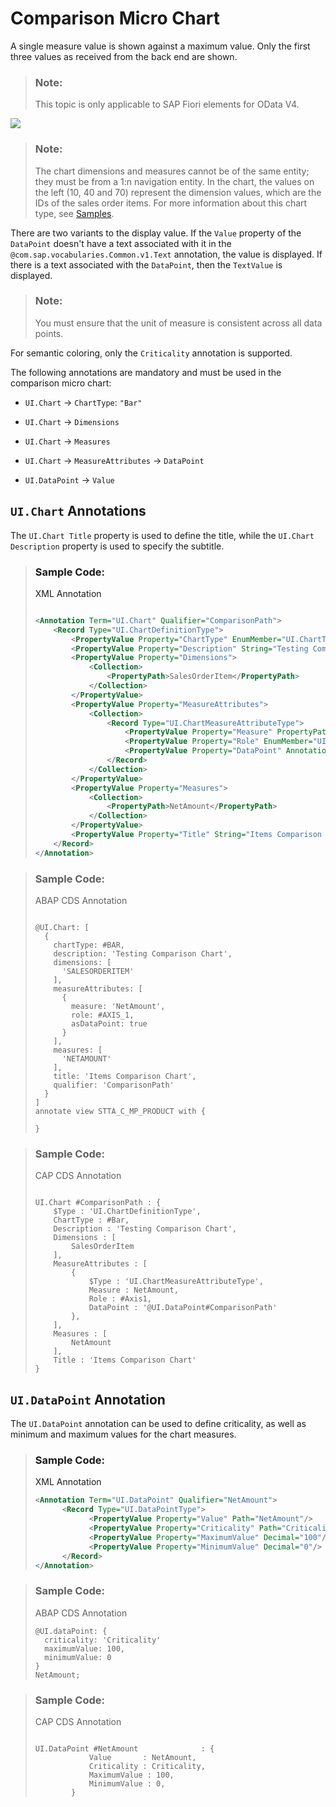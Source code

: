<!-- loio9d126f1d92d34c178d9686b0cf12800a -->

# Comparison Micro Chart

A single measure value is shown against a maximum value. Only the first three values as received from the back end are shown.

> ### Note:  
> This topic is only applicable to SAP Fiori elements for OData V4.

![](images/Comparison_Micro_Chart_0df709f.png)

> ### Note:  
> The chart dimensions and measures cannot be of the same entity; they must be from a 1:n navigation entity. In the chart, the values on the left \(10, 40 and 70\) represent the dimension values, which are the IDs of the sales order items. For more information about this chart type, see [Samples](https://ui5.sap.com/1.82.5/#/entity/sap.suite.ui.microchart.ComparisonMicroChart).

There are two variants to the display value. If the `Value` property of the `DataPoint` doesn't have a text associated with it in the `@com.sap.vocabularies.Common.v1.Text` annotation, the value is displayed. If there is a text associated with the `DataPoint`, then the `TextValue` is displayed.

> ### Note:  
> You must ensure that the unit of measure is consistent across all data points.

For semantic coloring, only the `Criticality` annotation is supported.

The following annotations are mandatory and must be used in the comparison micro chart:

-   `UI.Chart` → `ChartType`: `"Bar"`

-   `UI.Chart` → `Dimensions`

-   `UI.Chart` → `Measures`

-   `UI.Chart` → `MeasureAttributes` → `DataPoint`

-   `UI.DataPoint` → `Value`




<a name="loio9d126f1d92d34c178d9686b0cf12800a__section_bcw_pgq_qmb"/>

## `UI.Chart` Annotations

The `UI.Chart Title` property is used to define the title, while the `UI.Chart Description` property is used to specify the subtitle.

> ### Sample Code:  
> XML Annotation
> 
> ```xml
> 
> <Annotation Term="UI.Chart" Qualifier="ComparisonPath">
>     <Record Type="UI.ChartDefinitionType">
>         <PropertyValue Property="ChartType" EnumMember="UI.ChartType/Bar"/>
>         <PropertyValue Property="Description" String="Testing Comparison Chart"/>
>         <PropertyValue Property="Dimensions">
>             <Collection>
>                 <PropertyPath>SalesOrderItem</PropertyPath>
>             </Collection>
>         </PropertyValue>
>         <PropertyValue Property="MeasureAttributes">
>             <Collection>
>                 <Record Type="UI.ChartMeasureAttributeType">
>                     <PropertyValue Property="Measure" PropertyPath="NetAmount"/>
>                     <PropertyValue Property="Role" EnumMember="UI.ChartMeasureRoleType/Axis1"/>
>                     <PropertyValue Property="DataPoint" AnnotationPath="@UI.DataPoint#ComparisonPath"/>
>                 </Record>
>             </Collection>
>         </PropertyValue>
>         <PropertyValue Property="Measures">
>             <Collection>
>                 <PropertyPath>NetAmount</PropertyPath>
>             </Collection>
>         </PropertyValue>
>         <PropertyValue Property="Title" String="Items Comparison Chart"/>
>     </Record>
> </Annotation>
> 
> 
> ```

> ### Sample Code:  
> ABAP CDS Annotation
> 
> ```
> 
> @UI.Chart: [
>   {
>     chartType: #BAR,
>     description: 'Testing Comparison Chart',
>     dimensions: [
>       'SALESORDERITEM'
>     ],
>     measureAttributes: [
>       {
>         measure: 'NetAmount',
>         role: #AXIS_1,
>         asDataPoint: true
>       }
>     ],
>     measures: [
>       'NETAMOUNT'
>     ],
>     title: 'Items Comparison Chart',
>     qualifier: 'ComparisonPath'
>   }
> ]
> annotate view STTA_C_MP_PRODUCT with {
> 
> }
> 
> ```

> ### Sample Code:  
> CAP CDS Annotation
> 
> ```
> 
> UI.Chart #ComparisonPath : {
>     $Type : 'UI.ChartDefinitionType',
>     ChartType : #Bar,
>     Description : 'Testing Comparison Chart',
>     Dimensions : [
>         SalesOrderItem
>     ],
>     MeasureAttributes : [
>         {
>             $Type : 'UI.ChartMeasureAttributeType',
>             Measure : NetAmount,
>             Role : #Axis1,
>             DataPoint : '@UI.DataPoint#ComparisonPath'
>         },
>     ],
>     Measures : [
>         NetAmount
>     ],
>     Title : 'Items Comparison Chart'
> }
> 
> ```



<a name="loio9d126f1d92d34c178d9686b0cf12800a__section_t1z_zl2_trb"/>

## `UI.DataPoint` Annotation

The `UI.DataPoint` annotation can be used to define criticality, as well as minimum and maximum values for the chart measures.

> ### Sample Code:  
> XML Annotation
> 
> ```xml
> <Annotation Term="UI.DataPoint" Qualifier="NetAmount">
>       <Record Type="UI.DataPointType">
>             <PropertyValue Property="Value" Path="NetAmount"/>
>             <PropertyValue Property="Criticality" Path="Criticality"/>
>             <PropertyValue Property="MaximumValue" Decimal="100"/>
>             <PropertyValue Property="MinimumValue" Decimal="0"/>
>       </Record>
> </Annotation>
> ```

> ### Sample Code:  
> ABAP CDS Annotation
> 
> ```
> @UI.dataPoint: {
>   criticality: 'Criticality'
>   maximumValue: 100,
>   minimumValue: 0
> }
> NetAmount;
> 
> ```

> ### Sample Code:  
> CAP CDS Annotation
> 
> ```
> 
> UI.DataPoint #NetAmount              : {
>             Value       : NetAmount,
>             Criticality : Criticality,
>             MaximumValue : 100,
>             MinimumValue : 0,
>         }
> 
> ```

